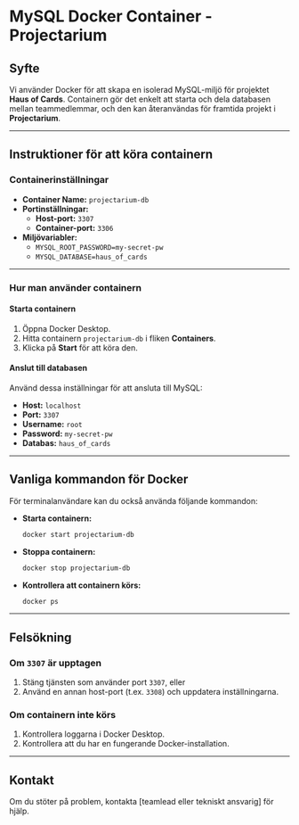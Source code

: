 # MySQL Docker Container - Projectarium

## Syfte

Vi använder Docker för att skapa en isolerad MySQL-miljö för projektet **Haus of Cards**. Containern gör det enkelt att starta och dela databasen mellan teammedlemmar, och den kan återanvändas för framtida projekt i **Projectarium**.

---

## Instruktioner för att köra containern

### Containerinställningar

- **Container Name:** `projectarium-db`
- **Portinställningar:**
  - **Host-port:** `3307`
  - **Container-port:** `3306`
- **Miljövariabler:**
  - `MYSQL_ROOT_PASSWORD=my-secret-pw`
  - `MYSQL_DATABASE=haus_of_cards`

---

### Hur man använder containern

#### Starta containern

1. Öppna Docker Desktop.
2. Hitta containern `projectarium-db` i fliken **Containers**.
3. Klicka på **Start** för att köra den.

#### Anslut till databasen

Använd dessa inställningar för att ansluta till MySQL:

- **Host:** `localhost`
- **Port:** `3307`
- **Username:** `root`
- **Password:** `my-secret-pw`
- **Databas:** `haus_of_cards`

---

## Vanliga kommandon för Docker

För terminalanvändare kan du också använda följande kommandon:

- **Starta containern:**
  ```bash
  docker start projectarium-db
  ```
- **Stoppa containern:**
  ```bash
  docker stop projectarium-db
  ```
- **Kontrollera att containern körs:**
  ```bash
  docker ps
  ```

---

## Felsökning

### Om `3307` är upptagen

1. Stäng tjänsten som använder port `3307`, eller
2. Använd en annan host-port (t.ex. `3308`) och uppdatera inställningarna.

### Om containern inte körs

1. Kontrollera loggarna i Docker Desktop.
2. Kontrollera att du har en fungerande Docker-installation.

---

## Kontakt

Om du stöter på problem, kontakta [teamlead eller tekniskt ansvarig] för hjälp.

